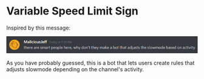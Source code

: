 # Variable Speed Limit Sign

Inspired by this message:

![The message that inspired this bot.](./assets/inspiration.png)

As you have probably guessed, this is a bot that lets users create rules that adjusts slowmode depending on the channel's activity.
